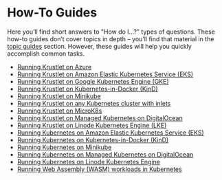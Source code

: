 # How-To Guides

Here you’ll find short answers to "How do I...?" types of questions. These
how-to guides don’t cover topics in depth – you’ll find that material in the
[topic guides](../topics/README.md) section. However, these guides will help you
quickly accomplish common tasks.

- [Running Krustlet on Azure](krustlet-on-azure.md)
- [Running Krustlet on Amazon Elastic Kubernetes Service
  (EKS)](krustlet-on-eks.md)
- [Running Krustlet on Google Kubernetes Engine (GKE)](krustlet-on-gke.md)
- [Running Krustlet on Kubernetes-in-Docker (KinD)](krustlet-on-kind.md)
- [Running Krustlet on Minikube](krustlet-on-minikube.md)
- [Running Krustlet on any Kubernetes cluster with
  inlets](krustlet-with-inlets.md)
- [Running Krustlet on MicroK8s](krustlet-on-microk8s.md)
- [Running Krustlet on Managed Kubernetes on DigitalOcean](krustlet-on-do.md)
- [Running Krustlet on Linode Kubernetes Engine (LKE)](krustlet-on-lke.md)
- [Running Kubernetes on Amazon Elastic Kubernetes Service
  (EKS)](kubernetes-on-eks.md)
- [Running Kubernetes on Kubernetes-in-Docker (KinD)](kubernetes-on-kind.md)
- [Running Kubernetes on Minikube](kubernetes-on-minikube.md)
- [Running Kubernetes on Managed Kubernetes on DigitalOcean](kubernetes-on-do.md)
- [Running Kubernetes on Linode Kubernetes Engine](kubernetes-on-lke.md)
- [Running Web Assembly (WASM) workloads in Kubernetes](wasm.md)
